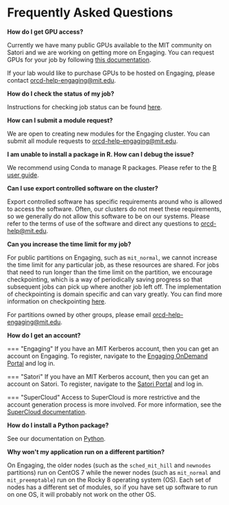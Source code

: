 # Frequently Asked Questions

**How do I get GPU access?**

Currently we have many public GPUs available to the MIT community on Satori and
we are working on getting more on Engaging. You can request GPUs for your job
by following [this documentation](running-jobs/requesting-resources.md#gpus).

If your lab would like to purchase GPUs to be hosted on Engaging, please contact
<orcd-help-engaging@mit.edu>.

**How do I check the status of my job?**

Instructions for checking job status can be found
[here](running-jobs/overview.md#checking-job-status).

**How can I submit a module request?**

We are open to creating new modules for the Engaging cluster. You can submit all
module requests to <orcd-help-engaging@mit.edu>.

**I am unable to install a package in R. How can I debug the issue?**

We recommend using Conda to manage R packages. Please refer to the
[R user guide](software/R.md).

**Can I use export controlled software on the cluster?**

Export controlled software has specific requirements around who is allowed to
access the software. Often, our clusters do not meet these requirements, so
we generally do not allow this software to be on our systems. Please refer to
the terms of use of the software and direct any questions to
<orcd-help@mit.edu>.

**Can you increase the time limit for my job?**

For public partitions on Engaging, such as `mit_normal`, we cannot increase the
time limit for any particular job, as these resources are shared. For jobs that
need to run longer than the time limit on the partition, we encourage
checkpointing, which is a way of periodically saving progress so that subsequent
jobs can pick up where another job left off. The implementation of checkpointing
is domain specific and can vary greatly. You can find more information on
checkpointing [here](https://rc-docs.northeastern.edu/en/latest/best-practices/checkpointing.html).

For partitions owned by other groups, please email <orcd-help-engaging@mit.edu>.

**How do I get an account?**

=== "Engaging"
    If you have an MIT Kerberos account, then you can get an account on
    Engaging. To register, navigate to the [Engaging OnDemand Portal](https://engaging-ood.mit.edu/)
    and log in.

=== "Satori"
    If you have an MIT Kerberos account, then you can get an account on Satori.
    To register, navigate to the [Satori Portal](https://satori-portal.mit.edu/)
    and log in.

=== "SuperCloud"
    Access to SuperCloud is more restrictive and the account generation process
    is more involved. For more information, see the
    [SuperCloud documentation](https://mit-supercloud.github.io/supercloud-docs/requesting-account/).

**How do I install a Python package?**

See our documentation on [Python](software/python.md).

**Why won't my application run on a different partition?**

On Engaging, the older nodes (such as the `sched_mit_hill` and `newnodes`
partitions) run on CentOS 7 while the newer nodes (such as `mit_normal` and
`mit_preemptable`) run on the Rocky 8 operating system (OS). Each set of nodes
has a different set of modules, so if you have set up software to run on one OS,
it will probably not work on the other OS.
